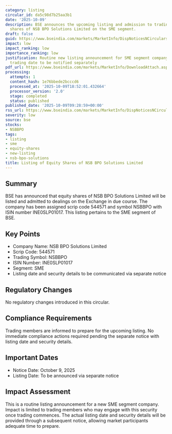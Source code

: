 ```yaml
---
category: listing
circular_id: da5c98d7b25aa3b1
date: '2025-10-09'
description: BSE announces the upcoming listing and admission to trading of equity
  shares of NSB BPO Solutions Limited on the SME segment.
draft: false
guid: https://www.bseindia.com/markets/MarketInfo/DispNoticesNCirculars.aspx?Noticeid={3A692C27-F080-4199-A170-713E20169551}&noticeno=20251009-16&dt=10/09/2025&icount=16&totcount=72&flag=0
impact: low
impact_ranking: low
importance_ranking: low
justification: Routine new listing announcement for SME segment company with specific
  trading date to be notified separately
pdf_url: https://www.bseindia.com/markets/MarketInfo/DownloadAttach.aspx?id=20251009-16&attachedId=
processing:
  attempts: 1
  content_hash: 1e76bbede2bcccd6
  processed_at: '2025-10-09T18:52:01.432664'
  processor_version: '2.0'
  stage: completed
  status: published
published_date: '2025-10-09T09:28:59+00:00'
rss_url: https://www.bseindia.com/markets/MarketInfo/DispNoticesNCirculars.aspx?Noticeid={3A692C27-F080-4199-A170-713E20169551}&noticeno=20251009-16&dt=10/09/2025&icount=16&totcount=72&flag=0
severity: low
source: bse
stocks:
- NSBBPO
tags:
- listing
- sme
- equity-shares
- new-listing
- nsb-bpo-solutions
title: Listing of Equity Shares of NSB BPO Solutions Limited
---
```


## Summary

BSE has announced that equity shares of NSB BPO Solutions Limited will be listed and admitted to dealings on the Exchange in due course. The company has been assigned scrip code 544571 and symbol NSBBPO with ISIN number INE0SLP01017. This listing pertains to the SME segment of BSE.

## Key Points

- Company Name: NSB BPO Solutions Limited
- Scrip Code: 544571
- Trading Symbol: NSBBPO
- ISIN Number: INE0SLP01017
- Segment: SME
- Listing date and security details to be communicated via separate notice

## Regulatory Changes

No regulatory changes introduced in this circular.

## Compliance Requirements

Trading members are informed to prepare for the upcoming listing. No immediate compliance actions required pending the separate notice with listing date and security details.

## Important Dates

- Notice Date: October 9, 2025
- Listing Date: To be announced via separate notice

## Impact Assessment

This is a routine listing announcement for a new SME segment company. Impact is limited to trading members who may engage with this security once trading commences. The actual listing date and security details will be provided through a subsequent notice, allowing market participants adequate time to prepare.